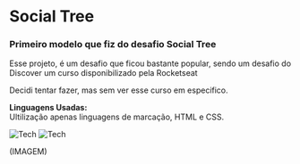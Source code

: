 
<h1>Social Tree</h1>
<h3>Primeiro modelo que fiz do desafio Social Tree </h3>

<p>Esse projeto, é um desafio que ficou bastante popular, sendo um desafio do Discover um curso disponibilizado pela Rocketseat </p>
<p>
  Decidi tentar fazer, mas sem ver esse curso em especifico.
  
  <strong>Linguagens Usadas:</strong><br>
  Ultilização apenas linguagens de marcação, HTML e CSS.</p>
<div>
  <img alt="Tech" src="https://img.shields.io/badge/Tech-HTML-ea6227?style=for-the-badge" />
  <img alt="Tech" src="https://img.shields.io/badge/Tech-CSS-149fda?style=for-the-badge" /> 
</div>

(IMAGEM)
